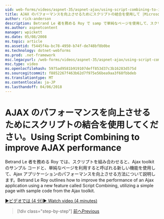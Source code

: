 ```yaml
---
uid: web-forms/videos/aspnet-35/aspnet-ajax/using-script-combining-to-improve-ajax-performance
title: AJAX のパフォーマンスを向上させるためにスクリプトの結合を使用して |Microsoft ドキュメント
author: rick-anderson
description: Betrand Le 者を務める Roy で samp で単純なページを使用して、スクリプトを組み合わせてと呼ばれる新しい機能を使用して、Ajax アプリケーションのパフォーマンスを向上させる方法を説明しています.
ms.author: aspnetcontent
manager: wpickett
ms.date: 05/08/2008
ms.topic: article
ms.assetid: f5445f4a-bc78-4950-b74f-de748bf8b0be
ms.technology: dotnet-webforms
ms.prod: .net-framework
msc.legacyurl: /web-forms/videos/aspnet-35/aspnet-ajax/using-script-combining-to-improve-ajax-performance
msc.type: video
ms.openlocfilehash: 5975ad9581b919107deff853d37c3b16283d575d
ms.sourcegitcommit: f8852267f463b62d7f975e56bea9aa3f68fbbdeb
ms.translationtype: MT
ms.contentlocale: ja-JP
ms.lasthandoff: 04/06/2018
---
```

<a name="using-script-combining-to-improve-ajax-performance"></a><span data-ttu-id="5ecb9-103">AJAX のパフォーマンスを向上させるためにスクリプトの結合を使用してください。</span><span class="sxs-lookup"><span data-stu-id="5ecb9-103">Using Script Combining to improve AJAX performance</span></span>
====================
<span data-ttu-id="5ecb9-104">Betrand Le 者を務める Roy では、スクリプトを組み合わせると、Ajax toolkit のサンプル コードと、単純なページを利用すると呼ばれる新しい機能を使用して、Ajax アプリケーションのパフォーマンスを向上させる方法について説明します。</span><span class="sxs-lookup"><span data-stu-id="5ecb9-104">Betrand Le Roy outlines how to improve the performance of an Ajax application using a new feature called Script Combining, utilizing a simple page with sample code from the Ajax toolkit.</span></span>

[<span data-ttu-id="5ecb9-105">&#9654;ビデオでは (4 分)</span><span class="sxs-lookup"><span data-stu-id="5ecb9-105">&#9654; Watch video (4 minutes)</span></span>](https://channel9.msdn.com/Blogs/ASP-NET-Site-Videos/using-script-combining-to-improve-ajax-performance)

> [!div class="step-by-step"]
> [<span data-ttu-id="5ecb9-106">前へ</span><span class="sxs-lookup"><span data-stu-id="5ecb9-106">Previous</span></span>](introduction-to-aspnet-ajax-history.md)
